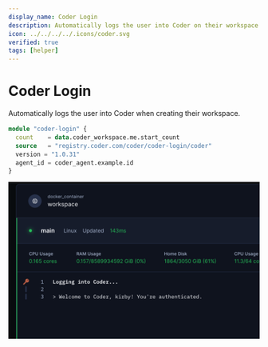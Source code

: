 ```yaml
---
display_name: Coder Login
description: Automatically logs the user into Coder on their workspace
icon: ../../../../.icons/coder.svg
verified: true
tags: [helper]
---
```


# Coder Login

Automatically logs the user into Coder when creating their workspace.

```tf
module "coder-login" {
  count    = data.coder_workspace.me.start_count
  source   = "registry.coder.com/coder/coder-login/coder"
  version = "1.0.31"
  agent_id = coder_agent.example.id
}
```

![Coder Login Logs](../../.images/coder-login.png)
